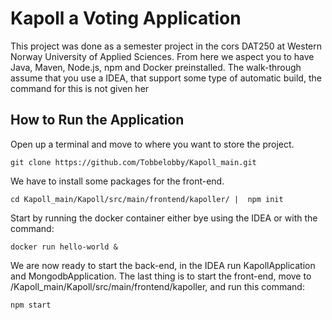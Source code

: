 # Kapoll a Voting Application

This project was done as a semester project in the cors DAT250 at Western Norway University of Applied Sciences.
From here we aspect you to have Java, Maven, Node.js, npm and Docker preinstalled. 
The walk-through assume that you use a IDEA, that support some type of automatic build, 
the command for this is not given her

## How to Run the Application

Open up a terminal and move to where you want to store the project.

```
git clone https://github.com/Tobbelobby/Kapoll_main.git
```

We have to install some packages for the front-end.

```
cd Kapoll_main/Kapoll/src/main/frontend/kapoller/ |  npm init 
```

Start by running the docker container either bye using the IDEA or with the command:

```
docker run hello-world &
```

We are now ready to start the back-end, in the IDEA run KapollApplication and MongodbApplication.
The last thing is to start the front-end, move to /Kapoll_main/Kapoll/src/main/frontend/kapoller, and run this command:

```
npm start
```







